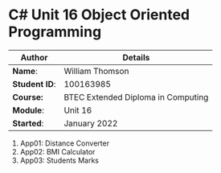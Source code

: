 # C# Unit 16 Object Oriented Programming
| Author | Details |
| ---- | ---- |
**Name**: | William Thomson  |
**Student ID**: | 100163985 |
**Course:** | BTEC Extended Diploma in Computing |
**Module**: | Unit 16 |
**Started**: | January 2022 |    

1. App01: Distance Converter
2. App02: BMI Calculator
3. App03: Students Marks


